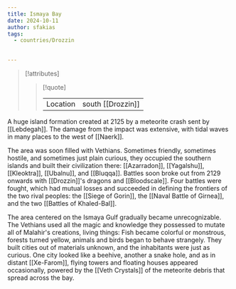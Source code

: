 ```yaml
---
title: Ismaya Bay
date: 2024-10-11
author: sfakias
tags:
  - countries/Drozzin
  

---
```

> [!attributes]
> 
> > [!quote]
> >
> > | | |
> > | --- | --- |
> > | Location | south [[Drozzin]] |

A huge island formation created at 2125 by a meteorite crash sent by [[Lebdegah]]. The damage from the impact was extensive, with tidal waves in many places to the west of [[Naerk]].

The area was soon filled with Vethians. Sometimes friendly, sometimes hostile, and sometimes just plain curious, they occupied the southern islands and built their civilization there: [[Azarradon]], [[Yagalshu]], [[Kleoktra]], [[Ubalnu]], and [[Bluqqa]]. Battles soon broke out from 2129 onwards with [[Drozzin]]'s dragons and [[Bloodscale]]. Four battles were fought, which had mutual losses and succeeded in defining the frontiers of the two rival peoples: the [[Siege of Gorin]], the [[Naval Battle of Girnea]], and the two [[Battles of Khaled-Bal]].

The area centered on the Ismaya Gulf gradually became unrecognizable. The Vethians used all the magic and knowledge they possessed to mutate all of Malahir's creations, living things: Fish became colorful or monstrous, forests turned yellow, animals and birds began to behave strangely. They built cities out of materials unknown, and the inhabitants were just as curious. One city looked like a beehive, another a snake hole, and as in distant [[Xe-Farom]], flying towers and floating houses appeared occasionally, powered by the [[Veth Crystals]] of the meteorite debris that spread across the bay.